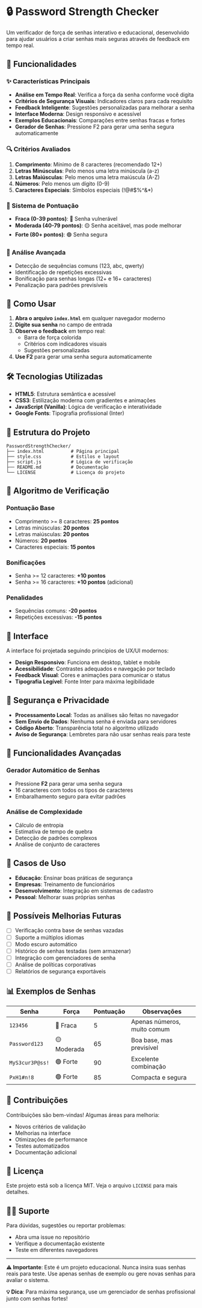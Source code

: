 # 🔒 Password Strength Checker

Um verificador de força de senhas interativo e educacional, desenvolvido para ajudar usuários a criar senhas mais seguras através de feedback em tempo real.

## 🎯 Funcionalidades

### ✨ Características Principais
- **Análise em Tempo Real**: Verifica a força da senha conforme você digita
- **Critérios de Segurança Visuais**: Indicadores claros para cada requisito
- **Feedback Inteligente**: Sugestões personalizadas para melhorar a senha
- **Interface Moderna**: Design responsivo e acessível
- **Exemplos Educacionais**: Comparações entre senhas fracas e fortes
- **Gerador de Senhas**: Pressione F2 para gerar uma senha segura automaticamente

### 🔍 Critérios Avaliados
1. **Comprimento**: Mínimo de 8 caracteres (recomendado 12+)
2. **Letras Minúsculas**: Pelo menos uma letra minúscula (a-z)
3. **Letras Maiúsculas**: Pelo menos uma letra maiúscula (A-Z)
4. **Números**: Pelo menos um dígito (0-9)
5. **Caracteres Especiais**: Símbolos especiais (!@#$%^&*)

### 🎨 Sistema de Pontuação
- **Fraca (0-39 pontos)**: 🔴 Senha vulnerável
- **Moderada (40-79 pontos)**: 🟡 Senha aceitável, mas pode melhorar
- **Forte (80+ pontos)**: 🟢 Senha segura

### 🧠 Análise Avançada
- Detecção de sequências comuns (123, abc, qwerty)
- Identificação de repetições excessivas
- Bonificação para senhas longas (12+ e 16+ caracteres)
- Penalização para padrões previsíveis

## 🚀 Como Usar

1. **Abra o arquivo `index.html`** em qualquer navegador moderno
2. **Digite sua senha** no campo de entrada
3. **Observe o feedback** em tempo real:
   - Barra de força colorida
   - Critérios com indicadores visuais
   - Sugestões personalizadas
4. **Use F2** para gerar uma senha segura automaticamente

## 🛠️ Tecnologias Utilizadas

- **HTML5**: Estrutura semântica e acessível
- **CSS3**: Estilização moderna com gradientes e animações
- **JavaScript (Vanilla)**: Lógica de verificação e interatividade
- **Google Fonts**: Tipografia profissional (Inter)

## 📁 Estrutura do Projeto

```
PasswordStrengthChecker/
├── index.html          # Página principal
├── style.css           # Estilos e layout
├── script.js           # Lógica de verificação
├── README.md           # Documentação
└── LICENSE             # Licença do projeto
```

## 🔧 Algoritmo de Verificação

### Pontuação Base
- Comprimento >= 8 caracteres: **25 pontos**
- Letras minúsculas: **20 pontos**
- Letras maiúsculas: **20 pontos**
- Números: **20 pontos**
- Caracteres especiais: **15 pontos**

### Bonificações
- Senha >= 12 caracteres: **+10 pontos**
- Senha >= 16 caracteres: **+10 pontos** (adicional)

### Penalidades
- Sequências comuns: **-20 pontos**
- Repetições excessivas: **-15 pontos**

## 🎨 Interface

A interface foi projetada seguindo princípios de UX/UI modernos:
- **Design Responsivo**: Funciona em desktop, tablet e mobile
- **Acessibilidade**: Contrastes adequados e navegação por teclado
- **Feedback Visual**: Cores e animações para comunicar o status
- **Tipografia Legível**: Fonte Inter para máxima legibilidade

## 🔐 Segurança e Privacidade

- **Processamento Local**: Todas as análises são feitas no navegador
- **Sem Envio de Dados**: Nenhuma senha é enviada para servidores
- **Código Aberto**: Transparência total no algoritmo utilizado
- **Aviso de Segurança**: Lembretes para não usar senhas reais para teste

## 🚀 Funcionalidades Avançadas

### Gerador Automático de Senhas
- Pressione **F2** para gerar uma senha segura
- 16 caracteres com todos os tipos de caracteres
- Embaralhamento seguro para evitar padrões

### Análise de Complexidade
- Cálculo de entropia
- Estimativa de tempo de quebra
- Detecção de padrões complexos
- Análise de conjunto de caracteres

## 🎯 Casos de Uso

- **Educação**: Ensinar boas práticas de segurança
- **Empresas**: Treinamento de funcionários
- **Desenvolvimento**: Integração em sistemas de cadastro
- **Pessoal**: Melhorar suas próprias senhas

## 🔄 Possíveis Melhorias Futuras

- [ ] Verificação contra base de senhas vazadas
- [ ] Suporte a múltiplos idiomas
- [ ] Modo escuro automático
- [ ] Histórico de senhas testadas (sem armazenar)
- [ ] Integração com gerenciadores de senha
- [ ] Análise de políticas corporativas
- [ ] Relatórios de segurança exportáveis

## 📊 Exemplos de Senhas

| Senha | Força | Pontuação | Observações |
|-------|--------|-----------|-------------|
| `123456` | 🔴 Fraca | 5 | Apenas números, muito comum |
| `Password123` | 🟡 Moderada | 65 | Boa base, mas previsível |
| `MyS3cur3P@ss!` | 🟢 Forte | 90 | Excelente combinação |
| `PxH1#n!8` | 🟢 Forte | 85 | Compacta e segura |

## 🤝 Contribuições

Contribuições são bem-vindas! Algumas áreas para melhoria:
- Novos critérios de validação
- Melhorias na interface
- Otimizações de performance
- Testes automatizados
- Documentação adicional

## 📝 Licença

Este projeto está sob a licença MIT. Veja o arquivo `LICENSE` para mais detalhes.

## 🙋‍♂️ Suporte

Para dúvidas, sugestões ou reportar problemas:
- Abra uma issue no repositório
- Verifique a documentação existente
- Teste em diferentes navegadores

---

**⚠️ Importante**: Este é um projeto educacional. Nunca insira suas senhas reais para teste. Use apenas senhas de exemplo ou gere novas senhas para avaliar o sistema.

**💡 Dica**: Para máxima segurança, use um gerenciador de senhas profissional junto com senhas fortes!